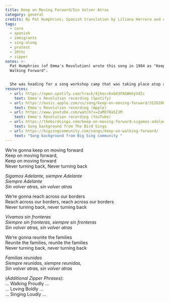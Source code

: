 ```yaml
---
title: Keep on Moving Forward/Sin Volver Atras
category: general
credits: By Pat Humphries; Spanish translation by Liliana Herrera and others
tags:
  - core
  - spanish
  - immigrants
  - sing-along
  - protest
  - 20thc
  - zipper
notes: >-
  Pat Humphries (of Emma's Revolution) wrote this song in 1984 as "Keep on
  Walking Forward".


  She was heading for a song workshop camp that was taking place atop a hill that seemed "insurmountable". As she struggled up the path, she chanted to herself "You can't turn back, you can't turn back". At the workshop that evening, she developed that into the song.
resources:
  - url: https://open.spotify.com/track/4jkecc6xb43FAGWmGyVdIc
    text: Emma's Revolution recording (Spotify)
  - url: https://music.apple.com/us/song/keep-on-moving-forward/312610044
    text: Emma's Revolution recording (Apple)
  - url: https://www.youtube.com/watch?v=2aMX78a5ZJM
    text: Emma's Revolution recording (YouTube)
  - url: https://thebirdsings.com/keep-on-moving-forward-sigamos-adelante/
    text: Song background from The Bird Sings
  - url: https://bigsingcommunity.com/songs/keep-on-walking-forward/
    text: "Song background from Big Sing community "
---
```

We’re gonna keep on moving forward\
Keep on moving forward,\
Keep on moving forward\
Never turning back, Never turning back  

*Sigamos Adelante, siempre Adelante\
Siempre Adelante\
Sin volver atras, sin volver atras* 

We’re gonna reach across our borders\
Reach across our borders, reach across our borders\
Never turning back, never turning back  

*Vivamos sin fronteras\
Siempre sin fronteras, siempre sin fronteras\
Sin volver atras, sin volver atras*  

We’re gonna reunite the families\
Reunite the families, reunite the families\
Never turning back, never turning back  

*Familias reunidas\
Siempre reunidas, siempre reunidas,\
Sin volver atras, sin volver atras*

(*Additional Zipper Phrases*):\
... Walking Proudly ...\
... Loving Boldly ...\
... Singing Loudly ...

